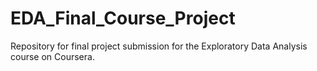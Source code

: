 # EDA_Final_Course_Project
Repository for final project submission for the Exploratory Data Analysis course on Coursera.
